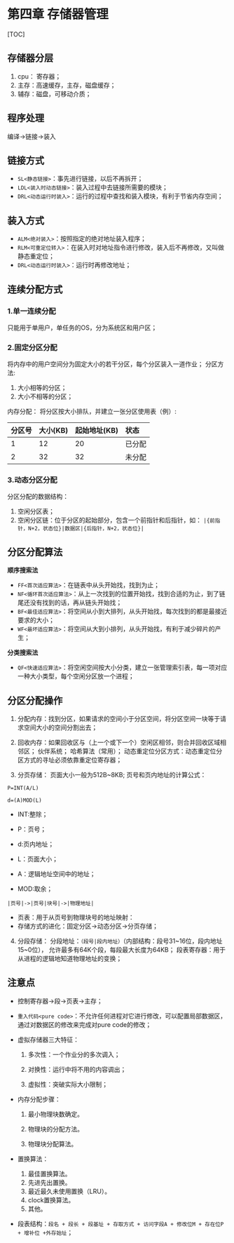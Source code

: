 # 第四章 存储器管理

[TOC]



## 存储器分层
1. cpu： 寄存器；
2. 主存：高速缓存，主存，磁盘缓存；
3. 辅存：磁盘，可移动介质；



## 程序处理
编译->链接->装入



## 链接方式
- `SL<静态链接>`：事先进行链接，以后不再拆开；
- `LDL<装入时动态链接>`：装入过程中去链接所需要的模块；
- `DRL<动态运行时装入>`：运行的过程中查找和装入模块，有利于节省内存空间；



## 装入方式
- `ALM<绝对装入>`：按照指定的绝对地址装入程序；
- `RLM<可重定位转入>`：在装入时对地址指令进行修改，装入后不再修改，又叫做静态重定位；
- `DRL<动态运行时装入>`：运行时再修改地址；



## 连续分配方式
### 1.单一连续分配
只能用于单用户，单任务的OS，分为系统区和用户区；

### 2.固定分区分配
将内存中的用户空间分为固定大小的若干分区，每个分区装入一道作业；
分区方法:
1. 大小相等的分区；
2. 大小不相等的分区；

内存分配： 
将分区按大小排队，并建立一张分区使用表（例）: 

|分区号|大小(KB)|起始地址(KB)|状态|
|:--|:--|:--|:--|
|1|12|20|已分配|
|2|32|32|未分配|

### 3.动态分区分配
分区分配的数据结构：
1. 空闲分区表；
2. 空闲分区链：位于分区的起始部分，包含一个前指针和后指针，如： `|{前指针，N+2，状态位}|数据区|{后指针，N+2，状态位}|`



## 分区分配算法
**顺序搜索法**  
- `FF<首次适应算法>`：在链表中从头开始找，找到为止；
- `NF<循环首次适应算法>`：从上一次找到的位置开始找，找到合适的为止，到了链尾还没有找到的话，再从链头开始找；
- `BF<最佳适应算法>`：将空间从小到大排列，从头开始找，每次找到的都是最接近要求的大小；
- `WF<最坏适应算法>`：将空间从大到小排列，从头开始找，有利于减少碎片的产生；

**分类搜索法**
- `QF<快速适应算法>`：将空闲空间按大小分类，建立一张管理索引表，每一项对应一种大小类型，每个空闲分区放一个进程；



## 分区分配操作
1. 分配内存：找到分区，如果请求的空间小于分区空间，将分区空间一块等于请求空间大小的空间分割出去；

2. 回收内存：如果回收区与（上一个或下一个）空闲区相邻，则合并回收区域相邻区；
伙伴系统； 
哈希算法（常用）； 
动态重定位分区方式：动态重定位分区方式的寻址必须依靠重定位寄存器；

3. 分页存储：
    页面大小一般为512B~8KB; 
    页号和页内地址的计算公式：

  `P=INT(A/L)`

  `d=(A)MOD(L) `

  - INT:整除； 

  - P：页号； 

  - d:页内地址； 

  - L：页面大小；

  -  A：逻辑地址空间中的地址； 

  - MOD:取余； 

  `|页号|->|页号|块号|->|物理地址|  `
  - 页表：用于从页号到物理块号的地址映射：  
  - 存储方式的进化：固定分区->动态分区->分页存储；

4. 分段存储：
    分段地址：`（段号|段内地址）`（内部结构：段号31~16位，段内地址15~0位）， 允许最多有64K个段，每段最大长度为64KB； 
    段表寄存器：用于从进程的逻辑地知道物理地址的变换；



## 注意点
- 控制寄存器->段->页表->主存；

- `重入代码<pure code>`：不允许任何进程对它进行修改，可以配置局部数据区，通过对数据区的修改来完成对pure code的修改；

- 虚拟存储器三大特征：

  1. 多次性：一个作业分的多次调入；

  2. 对换性：运行中将不用的内容调出；

  3. 虚拟性：突破实际大小限制；

- 内存分配步骤：

  1. 最小物理块数确定。

  2. 物理块的分配方法。

  3. 物理块分配算法。

- 置换算法：

  1. 最佳置换算法。
  2. 先进先出置换。
  3. 最近最久未使用置换（LRU）。
  4. clock置换算法。
  5. 其他。

- 段表结构：`段名 + 段长 + 段基址 + 存取方式 + 访问字段A + 修改位M + 存在位P + 增补位 +外存始址`；

